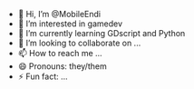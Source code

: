 - 👋 Hi, I’m @MobileEndi
- 👀 I’m interested in gamedev
- 🌱 I’m currently learning GDscript and Python
- 💞️ I’m looking to collaborate on ...
- 📫 How to reach me ...
- 😄 Pronouns: they/them
- ⚡ Fun fact: ...

<!---
MobileEndi/MobileEndi is a ✨ special ✨ repository because its `README.md` (this file) appears on your GitHub profile.
You can click the Preview link to take a look at your changes.
--->
